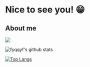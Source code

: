 # Nice to see you! 😁

## About me
![]( https://visitor-badge.glitch.me/badge?page_id=fyqfyqfyqfyq)

![fyqqyf's github stats](https://github-readme-stats.vercel.app/api?username=fyqqyf&show_icons=true&theme=Gradient)

[![Top Langs](https://github-readme-stats.vercel.app/api/top-langs/?username=fyqqyf)](https://github.com/anuraghazra/github-readme-stats)
